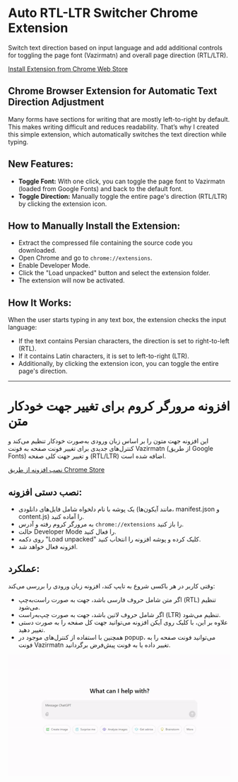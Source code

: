 # Auto RTL-LTR Switcher Chrome Extension

Switch text direction based on input language and add additional controls for toggling the page font (Vazirmatn) and overall page direction (RTL/LTR).

[Install Extension from Chrome Web Store](https://chromewebstore.google.com/detail/auto-rtlltr-switcher/iagbjlddhajgidlfcdpocafilcabjfbi)

## Chrome Browser Extension for Automatic Text Direction Adjustment

Many forms have sections for writing that are mostly left-to-right by default. This makes writing difficult and reduces readability. That’s why I created this simple extension, which automatically switches the text direction while typing.

## New Features:
- **Toggle Font:** With one click, you can toggle the page font to Vazirmatn (loaded from Google Fonts) and back to the default font.
- **Toggle Direction:** Manually toggle the entire page's direction (RTL/LTR) by clicking the extension icon.

## How to Manually Install the Extension:
- Extract the compressed file containing the source code you downloaded.
- Open Chrome and go to `chrome://extensions`.
- Enable Developer Mode.
- Click the "Load unpacked" button and select the extension folder.
- The extension will now be activated.

## How It Works:
When the user starts typing in any text box, the extension checks the input language:
- If the text contains Persian characters, the direction is set to right-to-left (RTL).
- If it contains Latin characters, it is set to left-to-right (LTR).
- Additionally, by clicking the extension icon, you can toggle the entire page's direction.

---

# افزونه مرورگر کروم برای تغییر جهت خودکار متن

این افزونه جهت متون را بر اساس زبان ورودی به‌صورت خودکار تنظیم می‌کند و کنترل‌های جدیدی برای تغییر فونت صفحه به فونت Vazirmatn (از طریق Google Fonts) و تغییر جهت کلی صفحه (RTL/LTR) اضافه شده است.

[نصب افزونه از طریق Chrome Store](https://chromewebstore.google.com/detail/auto-rtlltr-switcher/iagbjlddhajgidlfcdpocafilcabjfbi)

## نصب دستی افزونه:
- یک پوشه با نام دلخواه شامل فایل‌های دانلودی (مانند آیکون‌ها، manifest.json و content.js) را آماده کنید.
- به مرورگر کروم رفته و آدرس `chrome://extensions` را باز کنید.
- حالت Developer Mode را فعال کنید.
- روی دکمه "Load unpacked" کلیک کرده و پوشه افزونه را انتخاب کنید.
- افزونه فعال خواهد شد.

## عملکرد:
وقتی کاربر در هر باکسی شروع به تایپ کند، افزونه زبان ورودی را بررسی می‌کند:
- اگر متن شامل حروف فارسی باشد، جهت به صورت راست‌به‌چپ (RTL) تنظیم می‌شود.
- اگر شامل حروف لاتین باشد، جهت به صورت چپ‌به‌راست (LTR) تنظیم می‌شود.
- علاوه بر این، با کلیک روی آیکن افزونه می‌توانید جهت کل صفحه را به صورت دستی تغییر دهید.
- همچنین با استفاده از کنترل‌های موجود در popup، می‌توانید فونت صفحه را به فونت Vazirmatn تغییر داده یا به فونت پیش‌فرض برگردانید.

![دمو](https://github.com/silvercover/auto-rtl-ltr-switcher/blob/main/demo.gif)
